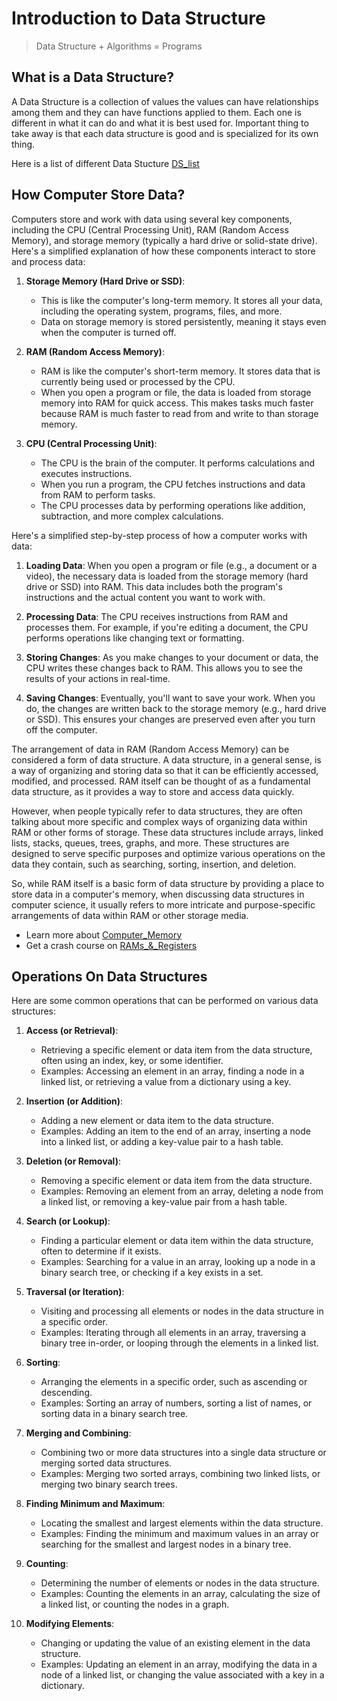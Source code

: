 # Introduction to Data Structure

> Data Structure + Algorithms = Programs

## What is a Data Structure?

A Data Structure is a collection of values the values can have relationships among them and they can have functions applied to them. Each one is different in what it can do and what it is best used for. Important thing to take away is that each data structure is good and is specialized for its own thing.

Here is a list of different Data Stucture [DS_list]

## How Computer Store Data?


Computers store and work with data using several key components, including the CPU (Central Processing Unit), RAM (Random Access Memory), and storage memory (typically a hard drive or solid-state drive). Here's a simplified explanation of how these components interact to store and process data:

1. **Storage Memory (Hard Drive or SSD)**:
   - This is like the computer's long-term memory. It stores all your data, including the operating system, programs, files, and more.
   - Data on storage memory is stored persistently, meaning it stays even when the computer is turned off.

2. **RAM (Random Access Memory)**:
   - RAM is like the computer's short-term memory. It stores data that is currently being used or processed by the CPU.
   - When you open a program or file, the data is loaded from storage memory into RAM for quick access. This makes tasks much faster because RAM is much faster to read from and write to than storage memory.

3. **CPU (Central Processing Unit)**:
   - The CPU is the brain of the computer. It performs calculations and executes instructions.
   - When you run a program, the CPU fetches instructions and data from RAM to perform tasks.
   - The CPU processes data by performing operations like addition, subtraction, and more complex calculations.

Here's a simplified step-by-step process of how a computer works with data:

1. **Loading Data**: When you open a program or file (e.g., a document or a video), the necessary data is loaded from the storage memory (hard drive or SSD) into RAM. This data includes both the program's instructions and the actual content you want to work with.

2. **Processing Data**: The CPU receives instructions from RAM and processes them. For example, if you're editing a document, the CPU performs operations like changing text or formatting.

3. **Storing Changes**: As you make changes to your document or data, the CPU writes these changes back to RAM. This allows you to see the results of your actions in real-time.

4. **Saving Changes**: Eventually, you'll want to save your work. When you do, the changes are written back to the storage memory (e.g., hard drive or SSD). This ensures your changes are preserved even after you turn off the computer.

The arrangement of data in RAM (Random Access Memory) can be considered a form of data structure. A data structure, in a general sense, is a way of organizing and storing data so that it can be efficiently accessed, modified, and processed. RAM itself can be thought of as a fundamental data structure, as it provides a way to store and access data quickly.

However, when people typically refer to data structures, they are often talking about more specific and complex ways of organizing data within RAM or other forms of storage. These data structures include arrays, linked lists, stacks, queues, trees, graphs, and more. These structures are designed to serve specific purposes and optimize various operations on the data they contain, such as searching, sorting, insertion, and deletion.

So, while RAM itself is a basic form of data structure by providing a place to store data in a computer's memory, when discussing data structures in computer science, it usually refers to more intricate and purpose-specific arrangements of data within RAM or other storage media.

- Learn more about [Computer_Memory]
- Get a crash course on [RAMs_&_Registers]

## Operations On Data Structures

 Here are some common operations that can be performed on various data structures:

1. **Access (or Retrieval)**:
   - Retrieving a specific element or data item from the data structure, often using an index, key, or some identifier.
   - Examples: Accessing an element in an array, finding a node in a linked list, or retrieving a value from a dictionary using a key.

2. **Insertion (or Addition)**:
   - Adding a new element or data item to the data structure.
   - Examples: Adding an item to the end of an array, inserting a node into a linked list, or adding a key-value pair to a hash table.

3. **Deletion (or Removal)**:
   - Removing a specific element or data item from the data structure.
   - Examples: Removing an element from an array, deleting a node from a linked list, or removing a key-value pair from a hash table.

4. **Search (or Lookup)**:
   - Finding a particular element or data item within the data structure, often to determine if it exists.
   - Examples: Searching for a value in an array, looking up a node in a binary search tree, or checking if a key exists in a set.

5. **Traversal (or Iteration)**:
   - Visiting and processing all elements or nodes in the data structure in a specific order.
   - Examples: Iterating through all elements in an array, traversing a binary tree in-order, or looping through the elements in a linked list.

6. **Sorting**:
   - Arranging the elements in a specific order, such as ascending or descending.
   - Examples: Sorting an array of numbers, sorting a list of names, or sorting data in a binary search tree.

7. **Merging and Combining**:
   - Combining two or more data structures into a single data structure or merging sorted data structures.
   - Examples: Merging two sorted arrays, combining two linked lists, or merging two binary search trees.

8. **Finding Minimum and Maximum**:
   - Locating the smallest and largest elements within the data structure.
   - Examples: Finding the minimum and maximum values in an array or searching for the smallest and largest nodes in a binary tree.

9. **Counting**:
   - Determining the number of elements or nodes in the data structure.
   - Examples: Counting the elements in an array, calculating the size of a linked list, or counting the nodes in a graph.

10. **Modifying Elements**:
    - Changing or updating the value of an existing element in the data structure.
    - Examples: Updating an element in an array, modifying the data in a node of a linked list, or changing the value associated with a key in a dictionary.



[Computer_Memory]:(https://statmath.wu.ac.at/courses/data-analysis/itdtHTML/node55.html)
[RAMs_&_Registers]:(https://www.youtube.com/watch?v=fpnE6UAfbtU)
[DS_list]: (https://en.wikipedia.org/wiki/List_of_data_structures)